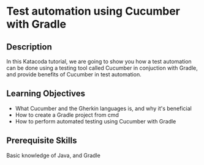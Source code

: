 # Test automation using Cucumber with Gradle

## Description

In this Katacoda tutorial, we are going to show you how a test automation can be done using a testing tool called Cucumber in conjuction with Gradle, and provide benefits of Cucumber in test automation. 

## Learning Objectives

- What Cucumber and the Gherkin languages is, and why it's beneficial
- How to create a Gradle project from cmd
- How to perform automated testing using Cucumber with Gradle

## Prerequisite Skills

Basic knowledge of Java, and Gradle 




